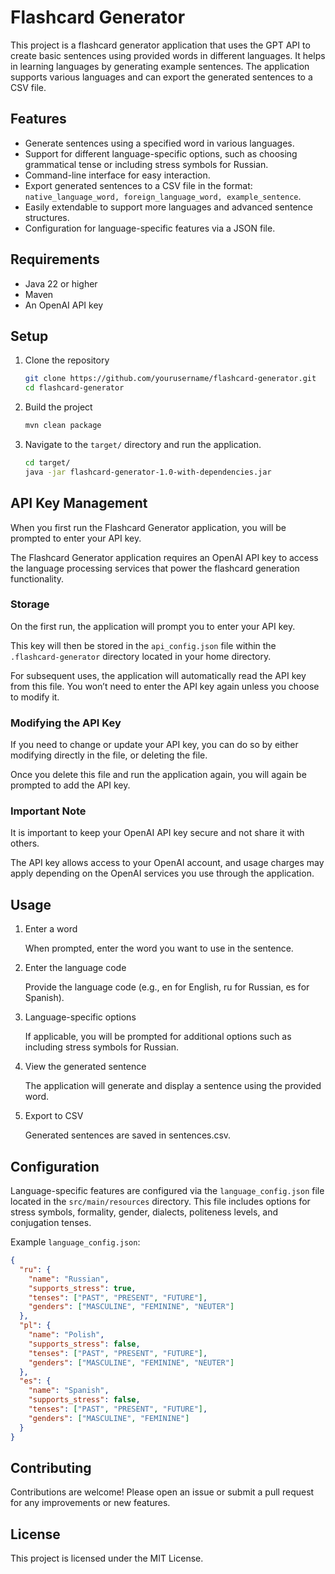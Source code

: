 # Flashcard Generator

This project is a flashcard generator application that uses the GPT API to create basic sentences using provided words in different languages. It helps in learning languages by generating example sentences. The application supports various languages and can export the generated sentences to a CSV file.

## Features

- Generate sentences using a specified word in various languages.
- Support for different language-specific options, such as choosing grammatical tense or including stress symbols for Russian.
- Command-line interface for easy interaction.
- Export generated sentences to a CSV file in the format: `native_language_word, foreign_language_word, example_sentence`.
- Easily extendable to support more languages and advanced sentence structures.
- Configuration for language-specific features via a JSON file.

## Requirements

- Java 22 or higher
- Maven
- An OpenAI API key

## Setup

1. Clone the repository

   ```bash
   git clone https://github.com/yourusername/flashcard-generator.git
   cd flashcard-generator
   ```

4. Build the project

    ```bash
    mvn clean package
    ```

5. Navigate to the `target/` directory and run the application.

    ```bash
    cd target/
   java -jar flashcard-generator-1.0-with-dependencies.jar
    ```
   
## API Key Management

When you first run the Flashcard Generator application, you will be prompted to enter your API key.

The Flashcard Generator application requires an OpenAI API key to access the language processing services that power the flashcard generation functionality.

### Storage

On the first run, the application will prompt you to enter your API key.

This key will then be stored in the `api_config.json` file within the `.flashcard-generator` directory located in your home directory.

For subsequent uses, the application will automatically read the API key from this file. You won’t need to enter the API key again unless you choose to modify it.

### Modifying the API Key

If you need to change or update your API key, you can do so by either modifying directly in the file, or deleting the file.

Once you delete this file and run the application again, you will again be prompted to add the API key.

### Important Note

It is important to keep your OpenAI API key secure and not share it with others. 

The API key allows access to your OpenAI account, and usage charges may apply depending on the OpenAI services you use through the application.

## Usage

1. Enter a word

    When prompted, enter the word you want to use in the sentence.

2. Enter the language code

    Provide the language code (e.g., en for English, ru for Russian, es for Spanish).

3. Language-specific options

    If applicable, you will be prompted for additional options such as including stress symbols for Russian.

4. View the generated sentence

    The application will generate and display a sentence using the provided word.

5. Export to CSV

    Generated sentences are saved in sentences.csv.

## Configuration

Language-specific features are configured via the `language_config.json` file located in the `src/main/resources` directory. This file includes options for stress symbols, formality, gender, dialects, politeness levels, and conjugation tenses.

Example `language_config.json`:

  ```json
  {
    "ru": {
      "name": "Russian",
      "supports_stress": true,
      "tenses": ["PAST", "PRESENT", "FUTURE"],
      "genders": ["MASCULINE", "FEMININE", "NEUTER"]
    },
    "pl": {
      "name": "Polish",
      "supports_stress": false,
      "tenses": ["PAST", "PRESENT", "FUTURE"],
      "genders": ["MASCULINE", "FEMININE", "NEUTER"]
    },
    "es": {
      "name": "Spanish",
      "supports_stress": false,
      "tenses": ["PAST", "PRESENT", "FUTURE"],
      "genders": ["MASCULINE", "FEMININE"]
    }
  }
  ```

## Contributing

Contributions are welcome! Please open an issue or submit a pull request for any improvements or new features.

## License

This project is licensed under the MIT License.
